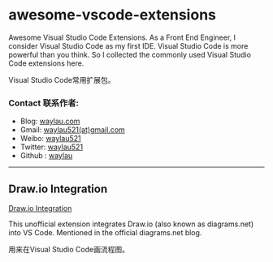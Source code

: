 # awesome-vscode-extensions
 
Awesome Visual Studio Code Extensions. As a Front End Engineer, I consider Visual Studio Code as my first IDE. Visual Studio Code is more powerful than you think. So I collected the commonly used Visual Studio Code extensions here.  

Visual Studio Code常用扩展包。

### Contact 联系作者:

* Blog: [waylau.com](https://waylau.com)
* Gmail: [waylau521(at)gmail.com](mailto:waylau521@gmail.com)
* Weibo: [waylau521](http://weibo.com/waylau521)
* Twitter: [waylau521](https://twitter.com/waylau521)
* Github : [waylau](https://github.com/waylau)

-----------

## Draw.io Integration


[Draw.io Integration](https://marketplace.visualstudio.com/items?itemName=hediet.vscode-drawio)


This unofficial extension integrates Draw.io (also known as diagrams.net) into VS Code.
Mentioned in the official diagrams.net blog.

用来在Visual Studio Code画流程图。
